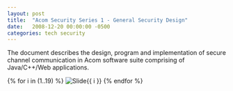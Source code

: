 ```yaml
---
layout: post
title:  "Acom Security Series 1 - General Security Design"
date:   2008-12-20 00:00:00 -0500
categories: tech security
---
```


The document describes the design, program and implementation of secure channel communication in Acom software suite comprising of Java/C++/Web applications.  

<!--
[Acom Security - General Security Design](/images/AcomSecurity-GeneralSecurityDesign.ppt)
-->

{% for i in (1..19) %}
<img src="/images/AcomSecurity-GeneralSecurityDesign/Slide{{ i }}.GIF" alt="Slide{{ i }}" />
{% endfor %}


